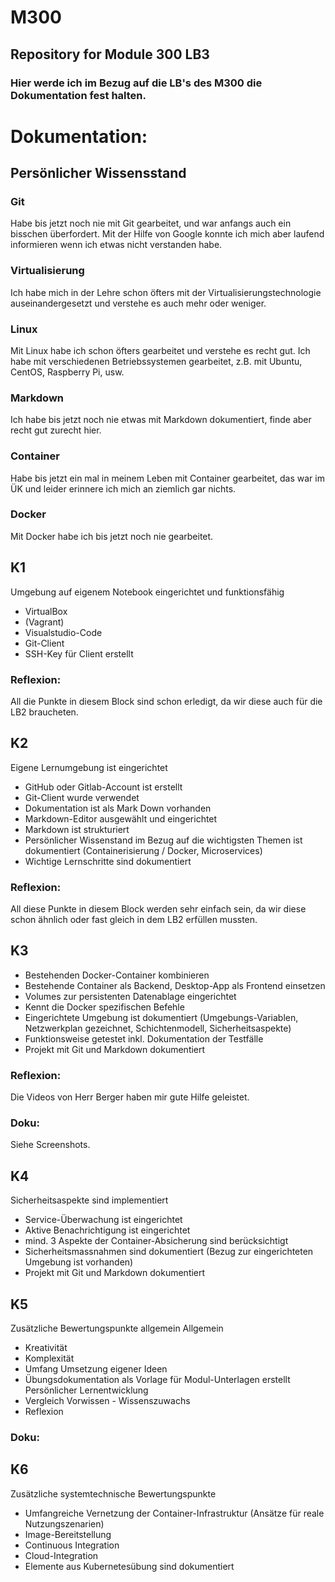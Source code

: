 # M300
## Repository for Module 300 LB3

### Hier werde ich im Bezug auf die LB's des M300 die Dokumentation fest halten.

# Dokumentation:

## Persönlicher Wissensstand

### Git

Habe bis jetzt noch nie mit Git gearbeitet, und war anfangs auch ein bisschen überfordert. Mit der Hilfe von Google konnte ich mich aber laufend informieren wenn ich etwas nicht verstanden habe.

### Virtualisierung

Ich habe mich in der Lehre schon öfters mit der Virtualisierungstechnologie auseinandergesetzt und verstehe es auch mehr oder weniger.

### Linux

Mit Linux habe ich schon öfters gearbeitet und verstehe es recht gut. Ich habe mit verschiedenen Betriebssystemen gearbeitet, z.B. mit Ubuntu, CentOS, Raspberry Pi, usw.

### Markdown

Ich habe bis jetzt noch nie etwas mit Markdown dokumentiert, finde aber recht gut zurecht hier.

### Container

Habe bis jetzt ein mal in meinem Leben mit Container gearbeitet, das war im ÜK und leider erinnere ich mich an ziemlich gar nichts.

### Docker

Mit Docker habe ich bis jetzt noch nie gearbeitet.

## K1

Umgebung auf eigenem Notebook eingerichtet und funktionsfähig
- VirtualBox
- (Vagrant)
- Visualstudio-Code
- Git-Client
- SSH-Key für Client erstellt

### Reflexion:

All die Punkte in diesem Block sind schon erledigt, da wir diese auch für die LB2 braucheten.

## K2

Eigene Lernumgebung ist eingerichtet
- GitHub oder Gitlab-Account ist erstellt
- Git-Client wurde verwendet
- Dokumentation ist als Mark Down vorhanden
- Markdown-Editor ausgewählt und eingerichtet
- Markdown ist strukturiert
- Persönlicher Wissenstand im Bezug auf die wichtigsten Themen ist dokumentiert (Containerisierung / Docker, Microservices)
- Wichtige Lernschritte sind dokumentiert

### Reflexion:

All diese Punkte in diesem Block werden sehr einfach sein, da wir diese schon ähnlich oder fast gleich in dem LB2 erfüllen mussten.

## K3

- Bestehenden Docker-Container kombinieren
- Bestehende Container als Backend, Desktop-App als Frontend  einsetzen
- Volumes zur persistenten Datenablage eingerichtet
- Kennt die Docker spezifischen Befehle
- Eingerichtete Umgebung ist dokumentiert (Umgebungs-Variablen, Netzwerkplan gezeichnet, Schichtenmodell, Sicherheitsaspekte)
- Funktionsweise getestet inkl. Dokumentation der Testfälle
- Projekt mit Git und Markdown dokumentiert

### Reflexion:

Die Videos von Herr Berger haben mir gute Hilfe geleistet.

### Doku:

Siehe Screenshots.

## K4

Sicherheitsaspekte sind implementiert
- Service-Überwachung ist eingerichtet
- Aktive Benachrichtigung ist eingerichtet
- mind. 3 Aspekte der Container-Absicherung sind berücksichtigt
- Sicherheitsmassnahmen sind dokumentiert (Bezug zur eingerichteten Umgebung ist vorhanden)
- Projekt mit Git und Markdown dokumentiert


## K5

Zusätzliche Bewertungspunkte allgemein
Allgemein
- Kreativität
- Komplexität
- Umfang
Umsetzung eigener Ideen
- Übungsdokumentation als Vorlage für Modul-Unterlagen erstellt 
Persönlicher Lernentwicklung
- Vergleich Vorwissen - Wissenszuwachs
- Reflexion

### Doku:

## K6

Zusätzliche systemtechnische Bewertungspunkte
- Umfangreiche Vernetzung der Container-Infrastruktur (Ansätze für reale Nutzungszenarien)
- Image-Bereitstellung
- Continuous Integration
- Cloud-Integration
- Elemente aus Kubernetesübung sind dokumentiert

